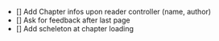 - [] Add Chapter infos upon reader controller (name, author)
- [] Ask for feedback after last page
- [] Add scheleton at chapter loading
